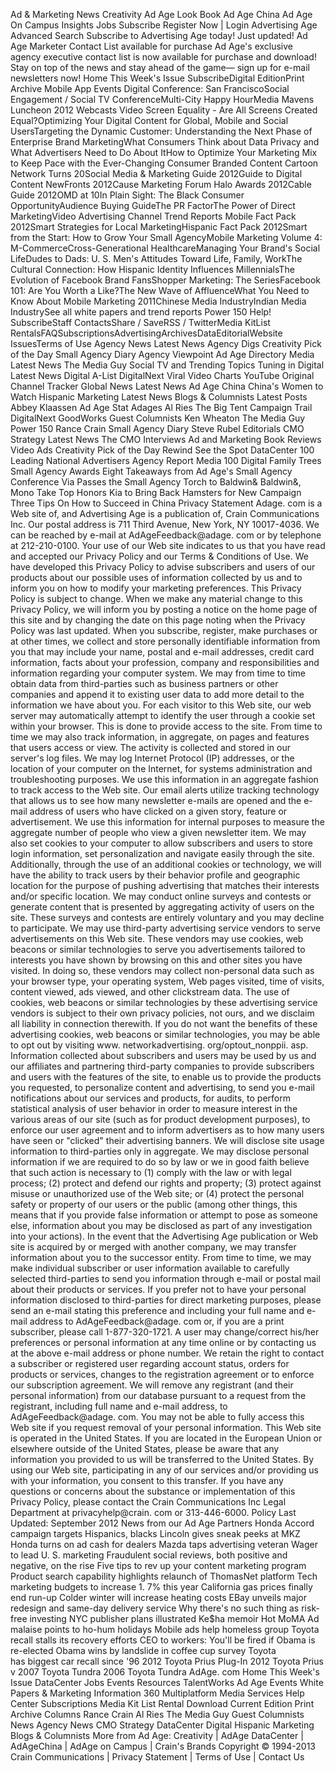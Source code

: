 Ad & Marketing News Creativity Ad Age Look Book Ad Age China Ad Age On Campus Insights Jobs Subscribe Register Now | Login Advertising Age Advanced Search Subscribe to Advertising Age today! Just updated! Ad Age Marketer Contact List available for purchase Ad Age's exclusive agency executive contact list is now available for purchase and download! Stay on top of the news and stay ahead of the game— sign up for e-mail newsletters now! Home This Week's Issue SubscribeDigital EditionPrint Archive Mobile App Events Digital Conference: San FranciscoSocial Engagement / Social TV ConferenceMulti-City Happy HourMedia Mavens Luncheon 2012 Webcasts Video Screen Equality - Are All Screens Created Equal?Optimizing Your Digital Content for Global, Mobile and Social UsersTargeting the Dynamic Customer: Understanding the Next Phase of Enterprise Brand MarketingWhat Consumers Think about Data Privacy and What Advertisers Need to Do About ItHow to Optimize Your Marketing Mix to Keep Pace with the Ever-Changing Consumer Branded Content Cartoon Network Turns 20Social Media & Marketing Guide 2012Guide to Digital Content NewFronts 2012Cause Marketing Forum Halo Awards 2012Cable Guide 2012OMD at 10In Plain Sight: The Black Consumer OpportunityAudience Buying GuideThe PR FactorThe Power of Direct MarketingVideo Advertising Channel Trend Reports Mobile Fact Pack 2012Smart Strategies for Local MarketingHispanic Fact Pack 2012Smart from the Start: How to Grow Your Small AgencyMobile Marketing Volume 4: M-CommerceCross-Generational HealthcareManaging Your Brand's Social LifeDudes to Dads: U. S. Men's Attitudes Toward Life, Family, WorkThe Cultural Connection: How Hispanic Identity Influences MillennialsThe Evolution of Facebook Brand FansShopper Marketing: The SeriesFacebook 101: Are You Worth a Like?The New Wave of AffluenceWhat You Need to Know About Mobile Marketing 2011Chinese Media IndustryIndian Media IndustrySee all white papers and trend reports Power 150 Help! SubscribeStaff ContactsShare / SaveRSS / TwitterMedia KitList RentalsFAQSubscriptionsAdvertisingArchivesDataEditorialWebsite IssuesTerms of Use Agency News Latest News Agency Digs Creativity Pick of the Day Small Agency Diary Agency Viewpoint Ad Age Directory Media Latest News The Media Guy Social TV and Trending Topics Tuning in Digital Latest News Digital A-List DigitalNext Viral Video Charts YouTube Original Channel Tracker Global News Latest News Ad Age China China's Women to Watch Hispanic Marketing Latest News Blogs & Columnists Latest Posts Abbey Klaassen Ad Age Stat Adages Al Ries The Big Tent Campaign Trail DigitalNext GoodWorks Guest Columnists Ken Wheaton The Media Guy Power 150 Rance Crain Small Agency Diary Steve Rubel Editorials CMO Strategy Latest News The CMO Interviews Ad and Marketing Book Reviews Video Ads Creativity Pick of the Day Rewind See the Spot DataCenter 100 Leading National Advertisers Agency Report Media 100 Digital Family Trees Small Agency Awards Eight Takeaways from Ad Age's Small Agency Conference Via Passes the Small Agency Torch to Baldwin& Baldwin&, Mono Take Top Honors Kia to Bring Back Hamsters for New Campaign Three Tips On How to Succeed in China Privacy Statement Adage. com is a Web site of, and Advertising Age is a publication of, Crain Communications Inc. Our postal address is 711 Third Avenue, New York, NY 10017-4036. We can be reached by e-mail at AdAgeFeedback@adage. com or by telephone at 212-210-0100. Your use of our Web site indicates to us that you have read and accepted our Privacy Policy and our Terms & Conditions of Use. We have developed this Privacy Policy to advise subscribers and users of our products about our possible uses of information collected by us and to inform you on how to modify your marketing preferences. This Privacy Policy is subject to change. When we make any material change to this Privacy Policy, we will inform you by posting a notice on the home page of this site and by changing the date on this page noting when the Privacy Policy was last updated. When you subscribe, register, make purchases or at other times, we collect and store personally identifiable information from you that may include your name, postal and e-mail addresses, credit card information, facts about your profession, company and responsibilities and information regarding your computer system. We may from time to time obtain data from third-parties such as business partners or other companies and append it to existing user data to add more detail to the information we have about you. For each visitor to this Web site, our web server may automatically attempt to identify the user through a cookie set within your browser. This is done to provide access to the site. From time to time we may also track information, in aggregate, on pages and features that users access or view. The activity is collected and stored in our server's log files. We may log Internet Protocol (IP) addresses, or the location of your computer on the Internet, for systems administration and troubleshooting purposes. We use this information in an aggregate fashion to track access to the Web site. Our email alerts utilize tracking technology that allows us to see how many newsletter e-mails are opened and the e-mail address of users who have clicked on a given story, feature or advertisement. We use this information for internal purposes to measure the aggregate number of people who view a given newsletter item. We may also set cookies to your computer to allow subscribers and users to store login information, set personalization and navigate easily through the site. Additionally, through the use of an additional cookies or technology, we will have the ability to track users by their behavior profile and geographic location for the purpose of pushing advertising that matches their interests and/or specific location. We may conduct online surveys and contests or generate content that is presented by aggregating activity of users on the site. These surveys and contests are entirely voluntary and you may decline to participate. We may use third-party advertising service vendors to serve advertisements on this Web site. These vendors may use cookies, web beacons or similar technologies to serve you advertisements tailored to interests you have shown by browsing on this and other sites you have visited. In doing so, these vendors may collect non-personal data such as your browser type, your operating system, Web pages visited, time of visits, content viewed, ads viewed, and other clickstream data. The use of cookies, web beacons or similar technologies by these advertising service vendors is subject to their own privacy policies, not ours, and we disclaim all liability in connection therewith. If you do not want the benefits of these advertising cookies, web beacons or similar technologies, you may be able to opt out by visiting www. networkadvertising. org/optout\_nonppii. asp. Information collected about subscribers and users may be used by us and our affiliates and partnering third-party companies to provide subscribers and users with the features of the site, to enable us to provide the products you requested, to personalize content and advertising, to send you e-mail notifications about our services and products, for audits, to perform statistical analysis of user behavior in order to measure interest in the various areas of our site (such as for product development purposes), to enforce our user agreement and to inform advertisers as to how many users have seen or "clicked" their advertising banners. We will disclose site usage information to third-parties only in aggregate. We may disclose personal information if we are required to do so by law or we in good faith believe that such action is necessary to (1) comply with the law or with legal process; (2) protect and defend our rights and property; (3) protect against misuse or unauthorized use of the Web site; or (4) protect the personal safety or property of our users or the public (among other things, this means that if you provide false information or attempt to pose as someone else, information about you may be disclosed as part of any investigation into your actions). In the event that the Advertising Age publication or Web site is acquired by or merged with another company, we may transfer information about you to the successor entity. From time to time, we may make individual subscriber or user information available to carefully selected third-parties to send you information through e-mail or postal mail about their products or services. If you prefer not to have your personal information disclosed to third-parties for direct marketing purposes, please send an e-mail stating this preference and including your full name and e-mail address to AdAgeFeedback@adage. com or, if you are a print subscriber, please call 1-877-320-1721. A user may change/correct his/her preferences or personal information at any time online or by contacting us at the above e-mail address or phone number. We retain the right to contact a subscriber or registered user regarding account status, orders for products or services, changes to the registration agreement or to enforce our subscription agreement. We will remove any registrant (and their personal information) from our database pursuant to a request from the registrant, including full name and e-mail address, to AdAgeFeedback@adage. com. You may not be able to fully access this Web site if you request removal of your personal information. This Web site is operated in the United States. If you are located in the European Union or elsewhere outside of the United States, please be aware that any information you provided to us will be transferred to the United States. By using our Web site, participating in any of our services and/or providing us with your information, you consent to this transfer. If you have any questions or concerns about the substance or implementation of this Privacy Policy, please contact the Crain Communications Inc Legal Department at privacyhelp@crain. com or 313-446-6000. Policy Last Updated: September 2012 News from our Ad Age Partners Honda Accord campaign targets Hispanics, blacks Lincoln gives sneak peeks at MKZ Honda turns on ad cash for dealers Mazda taps advertising veteran Wager to lead U. S. marketing Fraudulent social reviews, both positive and negative, on the rise Five tips to rev up your content marketing program Product search capability highlights relaunch of ThomasNet platform Tech marketing budgets to increase 1. 7% this year California gas prices finally end run-up Colder winter will increase heating costs EBay unveils major redesign and same-day delivery service Why there's no such thing as risk-free investing NYC publisher plans illustrated Ke$ha memoir Hot MoMA Ad malaise points to ho-hum holidays Mobile ads help homeless group Toyota recall stalls its recovery efforts CEO to workers: You'll be fired if Obama is re-elected Obama wins by landslide in coffee cup survey Toyota has biggest car recall since '96 2012 Toyota Prius Plug-In 2012 Toyota Prius v 2007 Toyota Tundra 2006 Toyota Tundra AdAge. com Home This Week's Issue DataCenter Jobs Events Resources TalentWorks Ad Age Events White Papers & Marketing Information 360 Multiplatform Media Services Help Center Subscriptions Media Kit List Rental Download Current Edition Print Archive Columns Rance Crain Al Ries The Media Guy Guest Columnists News Agency News CMO Strategy DataCenter Digital Hispanic Marketing Blogs & Columnists More from Ad Age: Creativity | AdAge DataCenter | AdAgeChina | AdAge on Campus | Crain's Brands Copyright © 1994-2013 Crain Communications | Privacy Statement | Terms of Use | Contact Us
